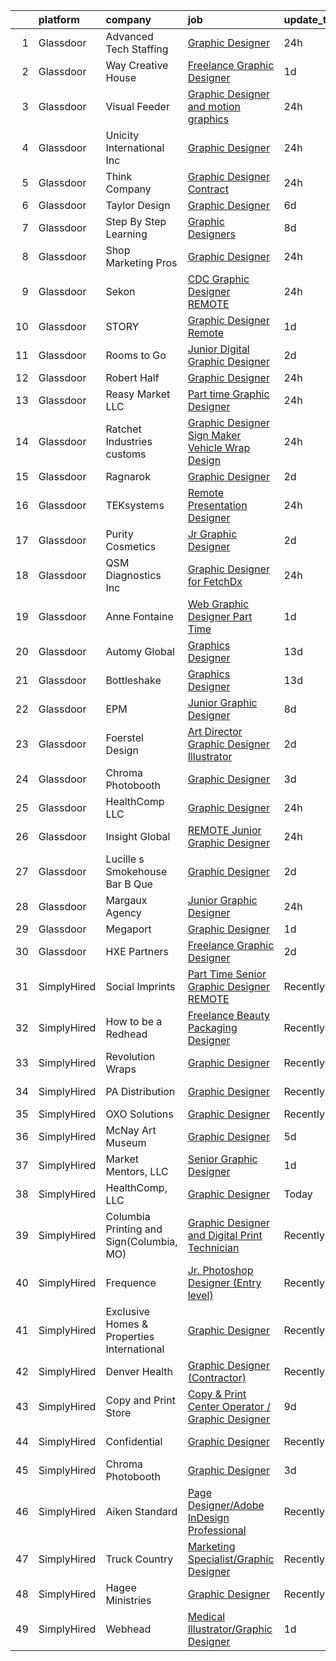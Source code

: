 

|    | platform    | company                                    | job                                                                                                                                                                                                                                                                                                                                                                                                                                                                                                                                                                                                                                                                                                                                                                                                                                                                                                                                                                                                                                                                                                                                                                                                                                                                                              | update_time   | location                |
|---:|:------------|:-------------------------------------------|:-------------------------------------------------------------------------------------------------------------------------------------------------------------------------------------------------------------------------------------------------------------------------------------------------------------------------------------------------------------------------------------------------------------------------------------------------------------------------------------------------------------------------------------------------------------------------------------------------------------------------------------------------------------------------------------------------------------------------------------------------------------------------------------------------------------------------------------------------------------------------------------------------------------------------------------------------------------------------------------------------------------------------------------------------------------------------------------------------------------------------------------------------------------------------------------------------------------------------------------------------------------------------------------------------|:--------------|:------------------------|
|  1 | Glassdoor   | Advanced Tech Staffing                     | [Graphic Designer](https://www.glassdoor.com/partner/jobListing.htm?pos=109&ao=1110586&s=58&guid=00000182f7dc516b91abf3d8c54aca8e&src=GD_JOB_AD&t=SR&vt=w&ea=1&cs=1_2fee228e&cb=1662015787762&jobListingId=1008106585087&cpc=BA15C3E50D27FFE8&jrtk=3-0-1gbrtokcfjfm7801-1gbrtokd12go2000-344ad781400bf7b0--6NYlbfkN0A9CgweQScmmzXFz_AWEu-16fuTZ4lws6om7T2AJ3_8yGS3fxso7EQq06-EfO0Qsp1Ce8sypyMrPjDwApby_HZ7sVKLkJ-Gtamc-tU-N6TYsDN_dt8EgSIsKnsbE1KuIHqbtb6jnuRnqZQSlF64BeqDowofa-XVIcsUYL1liv3ysjRqg2LzGOAQ7dPaQtLre5ZwzimqMeVF1eLb8LxtmloZ83PLcFuhngl7PcyxFbjRa1OjJxtx-VzwYjqUrWIw9UhRhLZj2uuDxk6Nvuve7QXE6BcbuLIPyoVXJEwHP_2IrqBH73RySwkdI0r5GClrZ06hIGvLvYDBb_ce7BYde9IUoLz2tvvD0GFaqy5fIvhB9w0NoAOxcaC0--pSkK-afbne-A2tU5Gu_MxcRzS7pTcIJdF2OarJTOWkMg_eK8tn2H__4hjZuLLA9CfYuzS3pgBfD5GgByQLBDnc7KN5cfa_AHU_O_sP7-OxNn3vkouC4MeDeVVZ5UpMagJFy0vr9G4%3D)                                                                                                                                                                                                                                                                                                                                                                                                                                        | 24h           | Downers Grove, IL       |
|  2 | Glassdoor   | Way Creative House                         | [Freelance Graphic Designer](https://www.glassdoor.com/partner/jobListing.htm?pos=121&ao=1136043&s=58&guid=00000182f7dc516b91abf3d8c54aca8e&src=GD_JOB_AD&t=SR&vt=w&ea=1&cs=1_9f4b5506&cb=1662015787763&jobListingId=1008104667546&jrtk=3-0-1gbrtokcfjfm7801-1gbrtokd12go2000-903abf5c7f0cbe57-)                                                                                                                                                                                                                                                                                                                                                                                                                                                                                                                                                                                                                                                                                                                                                                                                                                                                                                                                                                                                 | 1d            | Remote                  |
|  3 | Glassdoor   | Visual Feeder                              | [Graphic Designer and motion graphics](https://www.glassdoor.com/partner/jobListing.htm?pos=120&ao=1136043&s=58&guid=00000182f7dc516b91abf3d8c54aca8e&src=GD_JOB_AD&t=SR&vt=w&ea=1&cs=1_9b73477b&cb=1662015787763&jobListingId=1008107396991&jrtk=3-0-1gbrtokcfjfm7801-1gbrtokd12go2000-deaa99bb4fef1c4d-)                                                                                                                                                                                                                                                                                                                                                                                                                                                                                                                                                                                                                                                                                                                                                                                                                                                                                                                                                                                       | 24h           | Remote                  |
|  4 | Glassdoor   | Unicity International Inc                  | [Graphic Designer](https://www.glassdoor.com/partner/jobListing.htm?pos=130&ao=1136043&s=58&guid=00000182f7dc516b91abf3d8c54aca8e&src=GD_JOB_AD&t=SR&vt=w&ea=1&cs=1_ee40abce&cb=1662015787764&jobListingId=1008107874191&jrtk=3-0-1gbrtokcfjfm7801-1gbrtokd12go2000-3d2e6f68f885a624-)                                                                                                                                                                                                                                                                                                                                                                                                                                                                                                                                                                                                                                                                                                                                                                                                                                                                                                                                                                                                           | 24h           | Provo, UT               |
|  5 | Glassdoor   | Think Company                              | [Graphic Designer  Contract ](https://www.glassdoor.com/partner/jobListing.htm?pos=127&ao=1136043&s=58&guid=00000182f7dc516b91abf3d8c54aca8e&src=GD_JOB_AD&t=SR&vt=w&ea=1&cs=1_71e7766b&cb=1662015787763&jobListingId=1008107335053&jrtk=3-0-1gbrtokcfjfm7801-1gbrtokd12go2000-6982623174ad2a55-)                                                                                                                                                                                                                                                                                                                                                                                                                                                                                                                                                                                                                                                                                                                                                                                                                                                                                                                                                                                                | 24h           | Remote                  |
|  6 | Glassdoor   | Taylor Design                              | [Graphic Designer](https://www.glassdoor.com/partner/jobListing.htm?pos=124&ao=1136043&s=58&guid=00000182f7dc516b91abf3d8c54aca8e&src=GD_JOB_AD&t=SR&vt=w&ea=1&cs=1_86a06256&cb=1662015787763&jobListingId=1008094003672&jrtk=3-0-1gbrtokcfjfm7801-1gbrtokd12go2000-b9c826a749a7f866-)                                                                                                                                                                                                                                                                                                                                                                                                                                                                                                                                                                                                                                                                                                                                                                                                                                                                                                                                                                                                           | 6d            | Remote                  |
|  7 | Glassdoor   | Step By Step Learning                      | [Graphic Designers](https://www.glassdoor.com/partner/jobListing.htm?pos=123&ao=1136043&s=58&guid=00000182f7dc516b91abf3d8c54aca8e&src=GD_JOB_AD&t=SR&vt=w&ea=1&cs=1_399e3293&cb=1662015787763&jobListingId=1008089893648&jrtk=3-0-1gbrtokcfjfm7801-1gbrtokd12go2000-9d5efbbbac5ff951-)                                                                                                                                                                                                                                                                                                                                                                                                                                                                                                                                                                                                                                                                                                                                                                                                                                                                                                                                                                                                          | 8d            | Remote                  |
|  8 | Glassdoor   | Shop Marketing Pros                        | [Graphic Designer](https://www.glassdoor.com/partner/jobListing.htm?pos=102&ao=1110586&s=58&guid=00000182f7dc516b91abf3d8c54aca8e&src=GD_JOB_AD&t=SR&vt=w&cs=1_7690f279&cb=1662015787761&jobListingId=1008106685149&cpc=C63BD00756FD6F58&jrtk=3-0-1gbrtokcfjfm7801-1gbrtokd12go2000-1e5450f6cbd41cd0--6NYlbfkN0DnTJ3xfjzt2ELn4kEqc-7-tLkxQ1NV7wDx75Ziu13nDF3carm4JZxqQO1ZtaAo41zz1DATBbo5JSuMcqSf7J17RowlHfkSAHKVp9LaY-W_4ymO_4tFNpELogX79y-e1zo73cjFscyYccQxyxRgr6IvDdL2YL2qTRBrlh9V64i51xUTHwa--rcBcoQgVlk5y54XXHOS4uxLDqcOEfUuOdR89M4XhCkNdRmPFw5QdPjf11VCnfMCk791Pj4NqXSBCnbZpu5PJgg7SY_MIYo1sh9dG-iZLJEbeTtkBpIhrXaZ8Bnq-Al3Xy2Tf2q_eCYjruLFE1nFhwQcrcX3IV3ghAdmJKRrU8lUEFsqaIx9t6L9qQKojNPkXRk17EbcCpF8hjEHvrc6o7kvlCSUj7W-7KYDbCbrZVf9LU7O882CfupvkLcpKcy83ig9thrkVxaWeU_ez5KHsJ1s4B3YEQd9hT3L)                                                                                                                                                                                                                                                                                                                                                                                                                                                                                           | 24h           | Remote                  |
|  9 | Glassdoor   | Sekon                                      | [CDC Graphic Designer   REMOTE](https://www.glassdoor.com/partner/jobListing.htm?pos=113&ao=1136043&s=58&guid=00000182f7dc516b91abf3d8c54aca8e&src=GD_JOB_AD&t=SR&vt=w&ea=1&cs=1_c3632525&cb=1662015787763&jobListingId=1008106121782&jrtk=3-0-1gbrtokcfjfm7801-1gbrtokd12go2000-f0b83dce37d3bac8-)                                                                                                                                                                                                                                                                                                                                                                                                                                                                                                                                                                                                                                                                                                                                                                                                                                                                                                                                                                                              | 24h           | Atlanta, GA             |
| 10 | Glassdoor   | STORY                                      | [Graphic Designer  Remote ](https://www.glassdoor.com/partner/jobListing.htm?pos=115&ao=1136043&s=58&guid=00000182f7dc516b91abf3d8c54aca8e&src=GD_JOB_AD&t=SR&vt=w&ea=1&cs=1_80fa0d38&cb=1662015787763&jobListingId=1008103988191&jrtk=3-0-1gbrtokcfjfm7801-1gbrtokd12go2000-2094eb0b7e65e392-)                                                                                                                                                                                                                                                                                                                                                                                                                                                                                                                                                                                                                                                                                                                                                                                                                                                                                                                                                                                                  | 1d            | Remote                  |
| 11 | Glassdoor   | Rooms to Go                                | [Junior Digital Graphic Designer](https://www.glassdoor.com/partner/jobListing.htm?pos=108&ao=1110586&s=58&guid=00000182f7dc516b91abf3d8c54aca8e&src=GD_JOB_AD&t=SR&vt=w&ea=1&cs=1_af030f28&cb=1662015787762&jobListingId=1008101023812&cpc=FA84DF7EA1EC2398&jrtk=3-0-1gbrtokcfjfm7801-1gbrtokd12go2000-a7f8cc29757373aa--6NYlbfkN0DQkrWslipYdAKKBYyyAy12PZe5Qif844XZvzAwxKbcyIRxhdHaqMzJraSVoY3LdvZqdbhDVRcqMZtCa2YcNSHFpJgmxHPV6EOH-6DazYCulcDtnQBVuOqYehfVu4pi8F9SHq0EvEETT4FlPgqVwQPbT0pZuLpYfpMnS0r64qoJ8-2qzxYucRvqPqcCo0mPOb03EWklxZKtuXfPYmxG8WixRObkSo4R1kJkdVWF8CPCqz1RgQYiFjwpTwkSecCtsZRdBdQRzFoojWRz6fnLquoK4ilTPtDSR9iNzwhpqlqJUZIYwc24uOp4GhFlCKcsgFuj8b7IadH-5rfkGKcCWw5eSaZWN4lUh02Y8eSXWQ0bvE6s4FRSPH0UTPDW-JuYFnY7mtgZ5IlLJNtEOpUSlXiUn8oaMB4kupYUkkqKzx-Xtp_iuND2u95rESA4IyoP6z0WE5OlLYVoWWkuzR7VSjq91aMHGJ8HydMakI15IdNmF0yfU25R_fy-H6ZriiNwmb2jtfqVco1X0Y5YGTlpKVU3Mju7idoydmTPloaLO1DfZw%3D%3D)                                                                                                                                                                                                                                                                                                                                                                           | 2d            | Atlanta, GA             |
| 12 | Glassdoor   | Robert Half                                | [Graphic Designer](https://www.glassdoor.com/partner/jobListing.htm?pos=111&ao=1110586&s=58&guid=00000182f7dc516b91abf3d8c54aca8e&src=GD_JOB_AD&t=SR&vt=w&ea=1&cs=1_27fee9cf&cb=1662015787763&jobListingId=1008106367303&cpc=A65DF3A704A48F9B&jrtk=3-0-1gbrtokcfjfm7801-1gbrtokd12go2000-2afc558b74320427--6NYlbfkN0CpzDdaQkua3np5pkmj49lKioZwmwxQ-yx5plwbYmV_My3ZZxK2JCK7y7YJJGYa-f6guDvdvs1IlxZwCS5PZUemOwQW6kzNZ8Yd8uzFcs-Q1xla7eJG0PJdYJTbOXkr5HDB1vPT5ngDqdkxJP6mKdtG_cYyVaDjbKum5bnKsPTNlGpDfWC69wU3yj2CPOqvIQhVfu3C39dVnxdIxyXgGaiUKHvWN10S8Kh3_nRnUIzdwgZ9zfRzb1hQmdT4qG-EetfaXtVOeFvtGJCnuRlPq2usPGtTm92cU6_jNP5tYwF_flROdFUfPc15AHqiaBiJljkCwxHUmet343-XXMzRTyOCFGuA7dGnzNETSIvQjliyi1FXg1sSrUUMs8xiThx5iyBW5ga0oB4cxJ6kOSHRrUwAV3TAmQza9G4mFOsLWmV_mbCSquYGIOklwR2inqCY75uA_5svf4UBjTTvob6DheLG8f6cPdwWuXfAjDoJm3fegrpnF9jU-KEZaTuFdXtYK638bVP9ldS4PxkMHfz6idFQLPvtTpV2YqFf5Z1jMRP1XqEiRS1zCONJ)                                                                                                                                                                                                                                                                                                                                                                                      | 24h           | Atlanta, GA             |
| 13 | Glassdoor   | Reasy Market LLC                           | [Part time Graphic Designer](https://www.glassdoor.com/partner/jobListing.htm?pos=126&ao=1136043&s=58&guid=00000182f7dc516b91abf3d8c54aca8e&src=GD_JOB_AD&t=SR&vt=w&ea=1&cs=1_63b14fe1&cb=1662015787763&jobListingId=1008105815457&jrtk=3-0-1gbrtokcfjfm7801-1gbrtokd12go2000-c9a2d5f85c913b80-)                                                                                                                                                                                                                                                                                                                                                                                                                                                                                                                                                                                                                                                                                                                                                                                                                                                                                                                                                                                                 | 24h           | Providence, RI          |
| 14 | Glassdoor   | Ratchet Industries customs                 | [Graphic Designer Sign Maker  Vehicle Wrap Design](https://www.glassdoor.com/partner/jobListing.htm?pos=105&ao=1110586&s=58&guid=00000182f7dc516b91abf3d8c54aca8e&src=GD_JOB_AD&t=SR&vt=w&ea=1&cs=1_b6c8c04e&cb=1662015787762&jobListingId=1008106168783&cpc=8CDBB1EC89CF7160&jrtk=3-0-1gbrtokcfjfm7801-1gbrtokd12go2000-ab4069b96fbbbaf8--6NYlbfkN0BzyIYrTMR_AjNKh_kvAG8N613gtHPANQ3sdLTkrtBd-xoNshQoLJljpkXtMg3ByttehrpfycqhA_jI7OzHh3Dwp6oLlDjwEp2WuqcFDY1HN7UCwbeweiPbKgRF7O1nLYCJq2zx9dJVUVbCO7gavwf4RYVuHiaExKW3U5v2qOv6ZSDrFImCHQUMgnTJo0RpDxSjZlnAtyECiAuOwlFn_BDg14Qkim__qpZ61UEAY4PaHHmsVyJDAdQVqam6ByURToUj_TzIZX34DEeaquDoXRcDFJH3PA14hJV7RLlBOXgT4nfwa4uK_V9fMNxrHJR3lESuGuXGgN6wMWpRng35on-Do9y-0HQd_KQF_5NcPtbIMqYm5pkQX5av8GuMreuqap8U7S4SFn9stPa3w1xGxnJB6v5ZUxcQapbmhmLKRPaxP0N2wYGEdA7MfxaMx4YxJA_QPjFf4FVOu7oacQQFbdUQcXdG_mZDFYt--tzYTozsS0E-MEMTb_T-2LVJ2bDpWuPsHBdDcgLO6w%3D%3D)                                                                                                                                                                                                                                                                                                                                                                                          | 24h           | Albuquerque, NM         |
| 15 | Glassdoor   | Ragnarok                                   | [Graphic Designer](https://www.glassdoor.com/partner/jobListing.htm?pos=117&ao=1136043&s=58&guid=00000182f7dc516b91abf3d8c54aca8e&src=GD_JOB_AD&t=SR&vt=w&ea=1&cs=1_d351691d&cb=1662015787763&jobListingId=1008101511699&jrtk=3-0-1gbrtokcfjfm7801-1gbrtokd12go2000-31700656b344dea0-)                                                                                                                                                                                                                                                                                                                                                                                                                                                                                                                                                                                                                                                                                                                                                                                                                                                                                                                                                                                                           | 2d            | Remote                  |
| 16 | Glassdoor   | TEKsystems                                 | [Remote Presentation Designer](https://www.glassdoor.com/partner/jobListing.htm?pos=112&ao=1110586&s=58&guid=00000182f7dc516b91abf3d8c54aca8e&src=GD_JOB_AD&t=SR&vt=w&cs=1_4b1467e7&cb=1662015787762&jobListingId=1008106163902&cpc=9908D8D4413DBB8A&jrtk=3-0-1gbrtokcfjfm7801-1gbrtokd12go2000-fa0e62086725686e--6NYlbfkN0AuKz8EBO1xHDEL7V2YF9xF3dC_I9B9i-Zw2Jh8clPMK3KTieKealHQMRxLfyLBLKLyCZChEE48vioGS8a0Ez7NW0aOnvifFdpQQOujjdaUHEdWDHt4QNpGZAjjhsKVlr14T7U78cct0W5Qau0Rjt88-2mNLmcqtpoAGB14CgpGSHZQnfQqQFcpyjpeXWMGHDprXAPSZqMzIdGqQPQayorBwxfabcbBkPpp-ok4UnZdUX5kxogIB46k30HtPyLt_e13fJmC7tM492YheDi5BQeS9L00PUErpee7b7jpMQzOkhf094l9yVXxMFscrTHfJiKZkTAcJLQR6wpgG8IvE5x17itN_HZztaDPBlMwGP3ytV98UFBe1dusnJRIGvWRWysnHw_rQtSxZs3M-hj2JHHOyhnhOE9IcMB7KHohyy8J-VpwIrj-elBPLwef2RP0wkT3yjW1AHLd14Q-TXuEtlGXNc9o3dzL9pL4T-kMnUCCVLutgs26h6oz7e5uNPZ2Xj1gw8RmTSB5qgTFk_9pU-aOTMU9eD2iWIGe-t1OVU4-o9A1DHoszgW-9eLh3sG3fPkSbkJNeEP7FAuvDzEMclU7ayjBnpxuGmngDAkXdAzEcMRAXu7o8Jtz36ZLzcElaNPT6HnU9OhU5PoT2Bir9a3hGrl0U5u3JHdD3QnHzvirHOEskjjxd6qzdW3Mrea5JUADay9k09AGiLXB09vDjCEAqlYkLIp7wRD5QrhBb8K5QCftFBK_z7Jk3AvZqhWHpgGZVFUJDccu1z3uPTasK-umDt5xslm9ZCDbe1LIuvu5TmD6Hd8lzpi38cGQl-9uZnHDLwnDh63vieXCHGyvJf-01Lx9jUQsxmcmm_eYKu4wRMnsFmI5WC8ehuBSJh-LHaK23A-5m_yfTqssXacKjBD2c_1lmRl2IGs%3D) | 24h           | Dallas, TX              |
| 17 | Glassdoor   | Purity Cosmetics                           | [Jr Graphic Designer](https://www.glassdoor.com/partner/jobListing.htm?pos=119&ao=1136043&s=58&guid=00000182f7dc516b91abf3d8c54aca8e&src=GD_JOB_AD&t=SR&vt=w&ea=1&cs=1_2025eda6&cb=1662015787763&jobListingId=1008101533885&jrtk=3-0-1gbrtokcfjfm7801-1gbrtokd12go2000-ce38bd30433b8142-)                                                                                                                                                                                                                                                                                                                                                                                                                                                                                                                                                                                                                                                                                                                                                                                                                                                                                                                                                                                                        | 2d            | Remote                  |
| 18 | Glassdoor   | QSM Diagnostics Inc                        | [Graphic Designer for FetchDx](https://www.glassdoor.com/partner/jobListing.htm?pos=106&ao=1110586&s=58&guid=00000182f7dc516b91abf3d8c54aca8e&src=GD_JOB_AD&t=SR&vt=w&ea=1&cs=1_d6599810&cb=1662015787762&jobListingId=1008105813284&cpc=F7A2269C793D5877&jrtk=3-0-1gbrtokcfjfm7801-1gbrtokd12go2000-edbc27472c257773--6NYlbfkN0BgkApIl3k4iYrU_syTQrluzSEIxtLNIPd45O34os5ildp_rcTXi1IfaATEwCf7J4wR_fxNS_ihI1WjfwavMbzmuhQfnwVO0vr8YcGSeyLlEi0Nhiny5RcP8ogpprpgKOrp3wFOEwyZRd_Y8hk4jhNhX1OyV3Ox5_LOFQkmPYx2MM9M2_IDH5wu5fT22qHZn83WNNkxt0v4d7xcCM7K0DDG0RLMP8zPD1nr4OR5LhMS6kos10110PSjbMbWxrKZZxa3FyD3wzfmfAOR24Nl53ot28A5CPwKpuptJcx598t0T0Hpe8FfWOXErtBHc12mKh_7-6iG0nKzGAI5n--FYuGL1-KrFmVdGUbz1Vu49wYPBZw7hVr8nE5KbH7jt8LyakVqPmzyr5q0ELZ6Hl65Q5QgHpFDhh7IKv4fLtXULF_9Sbff1MV23N8GJHSbeFJSG_VUnzyKJUgVzTKUNpbRiLpbmqVowPzuBO2I1oLPujFPCSScJY6w2eIjMP5yNif1iCI%3D)                                                                                                                                                                                                                                                                                                                                                                                                                            | 24h           | Boston, MA              |
| 19 | Glassdoor   | Anne Fontaine                              | [Web   Graphic Designer  Part Time ](https://www.glassdoor.com/partner/jobListing.htm?pos=104&ao=1110586&s=58&guid=00000182f7dc516b91abf3d8c54aca8e&src=GD_JOB_AD&t=SR&vt=w&ea=1&cs=1_fa0d835c&cb=1662015787761&jobListingId=1008104509355&cpc=1CBFC3E34E2A31FF&jrtk=3-0-1gbrtokcfjfm7801-1gbrtokd12go2000-23cc6dd955f97acb--6NYlbfkN0A1yW4rVUtORymw55mWH2MRd7jhOoBOAz3YZ9XiYGcR52HGAZol1zhF17ueCYP6PeGZbqgBFf4cmeQjTTky6_vPc-OoRjfpJT3-wAGZ9Ijh-ZOt2TUtJI5dzhZ1jxD6OV77VobhLSlbSV26j4JKDWyWUv0F4cY85sJGApdTSLpkGCkYj7AYCSMTMAxjn-1jJrIldfgrHFCHOjdxyDAg-J6P8Ckud-kK-xNW3togGfirumoGCLNSRx2_364X5KjEZ4bMI_HHZWIsgkmH7N8b5mAM83xw0O4zsc_uBDDkGQt5EIHPTOnJfZiH3zueQdm3Upk2WAUeRrsQvu80FQM9S-jRGfKFOyRHo0S172a1fxs7r3r9VuHQSphTSnHtbMMsjRuj3vGMDifFV_4ljO2Tj7E4YHq2i9v62_Uz2w9twuPKfDR2ecT6nLxsmaQeN-iKTUMvlaJxVjfBJGB5Ik2aiIKdVbmWFT4YDU3gsfLHpVvkcoig9YCqPiz94AGxstBA2pq_2Ig-B2dxfw%3D%3D)                                                                                                                                                                                                                                                                                                                                                                                                        | 1d            | Remote                  |
| 20 | Glassdoor   | Automy Global                              | [Graphics Designer](https://www.glassdoor.com/partner/jobListing.htm?pos=128&ao=1136043&s=58&guid=00000182f7dc516b91abf3d8c54aca8e&src=GD_JOB_AD&t=SR&vt=w&ea=1&cs=1_72c57402&cb=1662015787764&jobListingId=1008078451131&jrtk=3-0-1gbrtokcfjfm7801-1gbrtokd12go2000-1afbed5194ca73b3-)                                                                                                                                                                                                                                                                                                                                                                                                                                                                                                                                                                                                                                                                                                                                                                                                                                                                                                                                                                                                          | 13d           | Remote                  |
| 21 | Glassdoor   | Bottleshake                                | [Graphics Designer](https://www.glassdoor.com/partner/jobListing.htm?pos=129&ao=1136043&s=58&guid=00000182f7dc516b91abf3d8c54aca8e&src=GD_JOB_AD&t=SR&vt=w&ea=1&cs=1_77fc96e6&cb=1662015787764&jobListingId=1008078927953&jrtk=3-0-1gbrtokcfjfm7801-1gbrtokd12go2000-2a1912e58e1efae4-)                                                                                                                                                                                                                                                                                                                                                                                                                                                                                                                                                                                                                                                                                                                                                                                                                                                                                                                                                                                                          | 13d           | Remote                  |
| 22 | Glassdoor   | EPM                                        | [Junior Graphic Designer](https://www.glassdoor.com/partner/jobListing.htm?pos=125&ao=1136043&s=58&guid=00000182f7dc516b91abf3d8c54aca8e&src=GD_JOB_AD&t=SR&vt=w&ea=1&cs=1_e3b0146b&cb=1662015787763&jobListingId=1008089364294&jrtk=3-0-1gbrtokcfjfm7801-1gbrtokd12go2000-ea28def4a1a6eb50-)                                                                                                                                                                                                                                                                                                                                                                                                                                                                                                                                                                                                                                                                                                                                                                                                                                                                                                                                                                                                    | 8d            | Atlanta, GA             |
| 23 | Glassdoor   | Foerstel Design                            | [Art Director  Graphic Designer  Illustrator](https://www.glassdoor.com/partner/jobListing.htm?pos=107&ao=1110586&s=58&guid=00000182f7dc516b91abf3d8c54aca8e&src=GD_JOB_AD&t=SR&vt=w&ea=1&cs=1_1af6d81e&cb=1662015787762&jobListingId=1008101636559&cpc=AC285F3A3ECA6BB0&jrtk=3-0-1gbrtokcfjfm7801-1gbrtokd12go2000-e06af4f833a0341a--6NYlbfkN0DT5-Szw3YawDSxV9quIo6U-4hdX6FZTICsYskzhzvX7KXzmhQwmQ7cQAIyrChrJYXj5Nz0J77CwmGZWWhj7QO08MorwsFX6WpY-cjRAqd5c5YshXe7t8yi_cAMTx-RLQrWgDv1LNRN_XNQif3bP_uxOt5oqG5pBrUgjeQADqRiTFpifcwWwp0LQb4Tnfbyb-DE2V_299BWG1KhvNzzziowZAolPKtaNhedcIj6tzLAJmmTKkH8akKZV0qEqOsdekkz-Q0wiswPAFQ2F6G7U6Q8VdJKvzN08R3HSMYQQSOFkIaCVEYsAKzNK50p2xIq7ObGCDYMvngxVIZ9UOJOjj9I5NFOhRqT1B0rlbZJRaqM9pN-CsUPgbXHr5YLV-WtId1WB9ZJAe5Uw_yZTKpMyYq4PjphR5kQN2I7yE4N_SNRi_fdqR_yE4m_VaH-HZq9JjwOcwzA_n0l3EWO0LkA8LYXZySsFhlVrTpOB8pFT6zFYHbgPoixbZgzSCuOAgIEYle3QP7nkivYlLaMjS-YJtQ3)                                                                                                                                                                                                                                                                                                                                                                                           | 2d            | Remote                  |
| 24 | Glassdoor   | Chroma Photobooth                          | [Graphic Designer](https://www.glassdoor.com/partner/jobListing.htm?pos=114&ao=1136043&s=58&guid=00000182f7dc516b91abf3d8c54aca8e&src=GD_JOB_AD&t=SR&vt=w&cs=1_ca01ddd6&cb=1662015787763&jobListingId=1008100125331&jrtk=3-0-1gbrtokcfjfm7801-1gbrtokd12go2000-8690e838dd17c0ad-)                                                                                                                                                                                                                                                                                                                                                                                                                                                                                                                                                                                                                                                                                                                                                                                                                                                                                                                                                                                                                | 3d            | Remote                  |
| 25 | Glassdoor   | HealthComp  LLC                            | [Graphic Designer](https://www.glassdoor.com/partner/jobListing.htm?pos=118&ao=1136043&s=58&guid=00000182f7dc516b91abf3d8c54aca8e&src=GD_JOB_AD&t=SR&vt=w&ea=1&cs=1_0922b831&cb=1662015787763&jobListingId=1008106992743&jrtk=3-0-1gbrtokcfjfm7801-1gbrtokd12go2000-6024d09c2c260be5-)                                                                                                                                                                                                                                                                                                                                                                                                                                                                                                                                                                                                                                                                                                                                                                                                                                                                                                                                                                                                           | 24h           | Remote                  |
| 26 | Glassdoor   | Insight Global                             | [REMOTE Junior Graphic Designer](https://www.glassdoor.com/partner/jobListing.htm?pos=110&ao=1110586&s=58&guid=00000182f7dc516b91abf3d8c54aca8e&src=GD_JOB_AD&t=SR&vt=w&cs=1_91122fe4&cb=1662015787762&jobListingId=1008106886005&cpc=47CFDC01B3F81FAC&jrtk=3-0-1gbrtokcfjfm7801-1gbrtokd12go2000-45496df61d6fa0e4--6NYlbfkN0BKkHZu3wF05EeDimN_p6sYpKCMArvwa95YdH7UpkaBCqc7l59Erwqcm87s8bKO7is9mvV1tr8npeQ1L1BoncWLXZO4J42ei-KFFFfHzk79dbpSSeLnJXMpQCecMA2wSXyXCHRRTVTdvhTPoOfaE1OtitdISTXlSBT9DsyA4AwwMIv91Qf1zw9bemJcESG1oHDtKZAmgSyxJBy-tYIbDkpUME2o5fOIFpV1vNqKKyLKF4CFQ0Y5KH54nneBf3oOGLeFSK6911gFJGu-NSQLAU-c9D4oN1ABpzjNANhvoTezhi1-6UQkTrOxfvx11Fc401N88Y8wYBqggisFIH1ePAJwBIlNT3xzaUEaOCJYj48gPaHTYD9UDXGWPIHRpCiaD6pr8G-sd4k3wPKUK_cm0DgncwIRBWPlNB-WiKmzyyfoGf5ONygTxiVri1ZrXc2B3Z1PgXqXKicH4mxV04ZkttoGVXy3Dl6QTANuKe4amWbTHg%3D%3D)                                                                                                                                                                                                                                                                                                                                                                                                                                                 | 24h           | Charlotte, NC           |
| 27 | Glassdoor   | Lucille s Smokehouse Bar B Que             | [Graphic Designer](https://www.glassdoor.com/partner/jobListing.htm?pos=101&ao=1110586&s=58&guid=00000182f7dc516b91abf3d8c54aca8e&src=GD_JOB_AD&t=SR&vt=w&ea=1&cs=1_92040967&cb=1662015787761&jobListingId=1008101422591&cpc=3028881457C6165E&jrtk=3-0-1gbrtokcfjfm7801-1gbrtokd12go2000-a159816e37e29eaf--6NYlbfkN0BuBGneFnjn0WpUtxqBtWJcDbKDGe7kzae3Nm1BaVIa0RlBDt7kzHzs23RBqPUys0tTqXxTIXeSxN92xq52bib_W-GgKMonj6ZApb9gFy58EcYUF5Hf1y_mnmt8BwDbpHJ42uRXCyLv8nkeN0JnaUuwQTgDmd_5mfpIVh8doouN-uNNpacmm6pTIr8fcoxMkscrb99EqfJfHL0fNzRlBq8jHVYrSZiud4iiTLTsibMg0XdEKaJHnBzO1WOB3B7V3OvdfF2jvc0a0hNn6n3BJYHVxcozk9uJWxKcTnzewQpRKNNJKxDIP-VCQ8OXYymoBuz0jjrUJN3xMMf-G9qoHi88zZVBIeD58phy-i2-JjgtpmsFewZtAu7CgGz8QxD8MIFwdBUdqwdlyhuo-gvNwkN-OIF3LiIZ6k7E6k-gPo75qdFAkXNy_KXNKZv9pvZGzIJUCSxyUHaaaFZXhR9C-DhHrW8aXcgniHoLjPJdnk2wsunsjNQAJvySmdINfP4-BaM%3D)                                                                                                                                                                                                                                                                                                                                                                                                                                        | 2d            | Signal Hill, CA         |
| 28 | Glassdoor   | Margaux Agency                             | [Junior Graphic Designer](https://www.glassdoor.com/partner/jobListing.htm?pos=116&ao=1136043&s=58&guid=00000182f7dc516b91abf3d8c54aca8e&src=GD_JOB_AD&t=SR&vt=w&cs=1_7f2c7e42&cb=1662015787763&jobListingId=1008106153163&jrtk=3-0-1gbrtokcfjfm7801-1gbrtokd12go2000-cfd08d1aac8104bb-)                                                                                                                                                                                                                                                                                                                                                                                                                                                                                                                                                                                                                                                                                                                                                                                                                                                                                                                                                                                                         | 24h           | Remote                  |
| 29 | Glassdoor   | Megaport                                   | [Graphic Designer](https://www.glassdoor.com/partner/jobListing.htm?pos=103&ao=1110586&s=58&guid=00000182f7dc516b91abf3d8c54aca8e&src=GD_JOB_AD&t=SR&vt=w&ea=1&cs=1_5d638d0d&cb=1662015787761&jobListingId=1008104329539&cpc=FD1C1DA32C38CFA7&jrtk=3-0-1gbrtokcfjfm7801-1gbrtokd12go2000-03240c7016d300a0--6NYlbfkN0AeeRxfSTUO2mbzN6gc1dbGKicwj8snL_ojPHCDcLbu6ZmI1MITdzjUHaGz9I6QfDDaCAhHNsLnEQ0W96GyJbLS1QADKIDX4EdTe9yp1PhF8F-4WUltB0t_MBqRicVF3yTGtz1PlcRv0nY1cRoiPDvEa6RLSZiog9CyJF2TQxUiBYVzd9xvKSatHEtFoB-19tUVOO32ym7A1ikcIUIZfRBbGWInWMxiTkVye9DITqdl3dj14zF5R42k0CUSKJKoqTFG_ppcVVvFh-0Na28-GUioBuCg_jfIsozhlGx3f_TXFX6Yc5xTMXK-0w2e2Tl5ewu7QJR6UJEb0-C2WGR3uviUcKQ9iydZdrQ7Aq7kLgySRT3MO8ZxaqyaaHTJrKM3G0hEm8SiKcIITNdvkqOSuKIb_8IsxgLGAR_rLtv87tdYKcXVaSDxMv4WlPv3sTxZetPUPsqoiZN5rHoQhbVdCerVc4l5edCvMaQg0kts-EsTlsrsnbVPZKIVb5fY5AwAjZUJ0kh3TESP4DwahNdttGfSiBg01YiOPokcAbboUFozxA%3D%3D)                                                                                                                                                                                                                                                                                                                                                                                          | 1d            | Remote                  |
| 30 | Glassdoor   | HXE Partners                               | [Freelance Graphic Designer](https://www.glassdoor.com/partner/jobListing.htm?pos=122&ao=1136043&s=58&guid=00000182f7dc516b91abf3d8c54aca8e&src=GD_JOB_AD&t=SR&vt=w&ea=1&cs=1_dd374e70&cb=1662015787763&jobListingId=1008101505024&jrtk=3-0-1gbrtokcfjfm7801-1gbrtokd12go2000-7135aea3e10c5d56-)                                                                                                                                                                                                                                                                                                                                                                                                                                                                                                                                                                                                                                                                                                                                                                                                                                                                                                                                                                                                 | 2d            | Remote                  |
| 31 | SimplyHired | Social Imprints                            | [Part Time Senior Graphic Designer REMOTE](https://www.simplyhired.com/job/-zvFLBpSZsjrGLrKqmMI4i2VH5-GlD9yud5bcwzox6-3mdu-ZL9olg?q=graphic+designer)                                                                                                                                                                                                                                                                                                                                                                                                                                                                                                                                                                                                                                                                                                                                                                                                                                                                                                                                                                                                                                                                                                                                            | Recently      | Remote                  |
| 32 | SimplyHired | How to be a Redhead                        | [Freelance Beauty Packaging Designer](https://www.simplyhired.com/job/czb6sfDqPeoCORWJQtct8fYlf5ZnBuVVB3XzDQY1_3-fXMEaOkP6Vg?q=graphic+designer)                                                                                                                                                                                                                                                                                                                                                                                                                                                                                                                                                                                                                                                                                                                                                                                                                                                                                                                                                                                                                                                                                                                                                 | Recently      | Remote                  |
| 33 | SimplyHired | Revolution Wraps                           | [Graphic Designer](https://www.simplyhired.com/job/0IoJXSVhf8N3kXtF9qAukKjtNWYoeZEKC5fUUQyB1wMjySCxvLQYoA?q=graphic+designer)                                                                                                                                                                                                                                                                                                                                                                                                                                                                                                                                                                                                                                                                                                                                                                                                                                                                                                                                                                                                                                                                                                                                                                    | Recently      | Lincoln, NE             |
| 34 | SimplyHired | PA Distribution                            | [Graphic Designer](https://www.simplyhired.com/job/rGS06rcxCYKs-wGVkgRKhaec2DCxFegFb0wnS3qWlc9WRf0Pb4yrGg?q=graphic+designer)                                                                                                                                                                                                                                                                                                                                                                                                                                                                                                                                                                                                                                                                                                                                                                                                                                                                                                                                                                                                                                                                                                                                                                    | Recently      | Maumelle, AR            |
| 35 | SimplyHired | OXO Solutions                              | [Graphic Designer](https://www.simplyhired.com/job/BXUyWLRJM5GqlXxmpwBw-g_A_qs7M6-f7IDZTvQqqHxFROKtKw3p1Q?q=graphic+designer)                                                                                                                                                                                                                                                                                                                                                                                                                                                                                                                                                                                                                                                                                                                                                                                                                                                                                                                                                                                                                                                                                                                                                                    | Recently      | Adobe, AZ               |
| 36 | SimplyHired | McNay Art Museum                           | [Graphic Designer](https://www.simplyhired.com/job/nh6MnACVBoVzCaTg9q7SiEUsct296efsmz4RG6D751EysuntI9xwvA?q=graphic+designer)                                                                                                                                                                                                                                                                                                                                                                                                                                                                                                                                                                                                                                                                                                                                                                                                                                                                                                                                                                                                                                                                                                                                                                    | 5d            | San Antonio, TX         |
| 37 | SimplyHired | Market Mentors, LLC                        | [Senior Graphic Designer](https://www.simplyhired.com/job/mczaDzDAzRu9n-Z-IMaEraFZfBIhVBQVJDPjDJxEX6aMeMNoU31hfw?q=graphic+designer)                                                                                                                                                                                                                                                                                                                                                                                                                                                                                                                                                                                                                                                                                                                                                                                                                                                                                                                                                                                                                                                                                                                                                             | 1d            | Springfield, MA         |
| 38 | SimplyHired | HealthComp, LLC                            | [Graphic Designer](https://www.simplyhired.com/job/rJSIp0i9mhl7yp8mZfb0M_ssrmDd-5DQ9Wm_amZAUZJmRhJBz7lfqA?q=graphic+designer)                                                                                                                                                                                                                                                                                                                                                                                                                                                                                                                                                                                                                                                                                                                                                                                                                                                                                                                                                                                                                                                                                                                                                                    | Today         | Remote                  |
| 39 | SimplyHired | Columbia Printing and Sign(Columbia, MO)   | [Graphic Designer and Digital Print Technician](https://www.simplyhired.com/job/7Z9EsQzkpd4w4mfBERsP5mbSno0z1zfsBKcAX8hhyQjKFK3I9J7aPg?q=graphic+designer)                                                                                                                                                                                                                                                                                                                                                                                                                                                                                                                                                                                                                                                                                                                                                                                                                                                                                                                                                                                                                                                                                                                                       | Recently      | Columbia, MO            |
| 40 | SimplyHired | Frequence                                  | [Jr. Photoshop Designer (Entry level)](https://www.simplyhired.com/job/dk_2wWts5Sho9ibIYPoY7yDcDBCvZR4xtjSSYdJQghKdq9mlVvhh-w?q=graphic+designer)                                                                                                                                                                                                                                                                                                                                                                                                                                                                                                                                                                                                                                                                                                                                                                                                                                                                                                                                                                                                                                                                                                                                                | Recently      | Remote                  |
| 41 | SimplyHired | Exclusive Homes & Properties International | [Graphic Designer](https://www.simplyhired.com/job/TDd1Z2TM8HYvZ3xIoDRSW-zquU0aN1LL-3UBH-kdHnkAk5034bWmqA?q=graphic+designer)                                                                                                                                                                                                                                                                                                                                                                                                                                                                                                                                                                                                                                                                                                                                                                                                                                                                                                                                                                                                                                                                                                                                                                    | Recently      | Remote +1 location      |
| 42 | SimplyHired | Denver Health                              | [Graphic Designer (Contractor)](https://www.simplyhired.com/job/Ovp3o9nWqGD5G3ugLF6p_r3yk7PvADndz35PU9fWFZAicDLBHlzgag?q=graphic+designer)                                                                                                                                                                                                                                                                                                                                                                                                                                                                                                                                                                                                                                                                                                                                                                                                                                                                                                                                                                                                                                                                                                                                                       | Recently      | Remote                  |
| 43 | SimplyHired | Copy and Print Store                       | [Copy & Print Center Operator / Graphic Designer](https://www.simplyhired.com/job/7lygX6axmY95GzYo7m7weDaZbRjPN6qzy4-yNt1hb_1j3AUqBqVt1Q?q=graphic+designer)                                                                                                                                                                                                                                                                                                                                                                                                                                                                                                                                                                                                                                                                                                                                                                                                                                                                                                                                                                                                                                                                                                                                     | 9d            | Mount Vernon, WA        |
| 44 | SimplyHired | Confidential                               | [Graphic Designer](https://www.simplyhired.com/job/pVdUHApoEx3LvoC13gnJY5MrajfPOihbefKaIFcwocsjZVLn-NokgA?q=graphic+designer)                                                                                                                                                                                                                                                                                                                                                                                                                                                                                                                                                                                                                                                                                                                                                                                                                                                                                                                                                                                                                                                                                                                                                                    | Recently      | San Antonio, TX         |
| 45 | SimplyHired | Chroma Photobooth                          | [Graphic Designer](https://www.simplyhired.com/job/1br2q7bO_A1mj5d3hOK8dZWFzrAzHjn1mhzSi-Guuk8Th11lq_ypQg?q=graphic+designer)                                                                                                                                                                                                                                                                                                                                                                                                                                                                                                                                                                                                                                                                                                                                                                                                                                                                                                                                                                                                                                                                                                                                                                    | 3d            | Remote                  |
| 46 | SimplyHired | Aiken Standard                             | [Page Designer/Adobe InDesign Professional](https://www.simplyhired.com/job/aFuX3iP7GpIVxYNcdCJ63rJs6b66mmZM7HID3OIJPTYrVTOqRu2FsA?q=graphic+designer)                                                                                                                                                                                                                                                                                                                                                                                                                                                                                                                                                                                                                                                                                                                                                                                                                                                                                                                                                                                                                                                                                                                                           | Recently      | Aiken, SC               |
| 47 | SimplyHired | Truck Country                              | [Marketing Specialist/Graphic Designer](https://www.simplyhired.com/job/fWrIA1OSMVNZKoFpeEy3q0gydqixTTzSxP7oKNvJ6QWN7IUMrrb9xw?q=graphic+designer)                                                                                                                                                                                                                                                                                                                                                                                                                                                                                                                                                                                                                                                                                                                                                                                                                                                                                                                                                                                                                                                                                                                                               | Recently      | Dubuque, IA             |
| 48 | SimplyHired | Hagee Ministries                           | [Graphic Designer](https://www.simplyhired.com/job/bY58TwImPagASmArfpMi2BiaXNEADasn_uS_I4h8YMjQILi5-SyqTA?q=graphic+designer)                                                                                                                                                                                                                                                                                                                                                                                                                                                                                                                                                                                                                                                                                                                                                                                                                                                                                                                                                                                                                                                                                                                                                                    | Recently      | San Antonio, TX         |
| 49 | SimplyHired | Webhead                                    | [Medical Illustrator/Graphic Designer](https://www.simplyhired.com/job/6ppWnLxYicfY_uMv03I4E_r7gBX_go4wQPk-80lZR2XlWa97zc2g_A?q=graphic+designer)                                                                                                                                                                                                                                                                                                                                                                                                                                                                                                                                                                                                                                                                                                                                                                                                                                                                                                                                                                                                                                                                                                                                                | 1d            | JBSA Ft Sam Houston, TX |